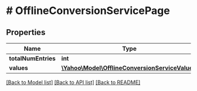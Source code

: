 # # OfflineConversionServicePage

## Properties

Name | Type | Description | Notes
------------ | ------------- | ------------- | -------------
**totalNumEntries** | **int** |  | [optional] 
**values** | [**\Yahoo\Model\OfflineConversionServiceValue[]**](OfflineConversionServiceValue.md) |  | [optional] 

[[Back to Model list]](../../README.md#documentation-for-models) [[Back to API list]](../../README.md#documentation-for-api-endpoints) [[Back to README]](../../README.md)


